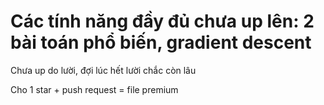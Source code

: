 # Các tính năng đầy đủ chưa up lên: 2 bài toán phổ biến, gradient descent

<p>Chưa up do lười, đợi lúc hết lười chắc còn lâu</p>
<p>Cho 1 star + push request = file premium</p
